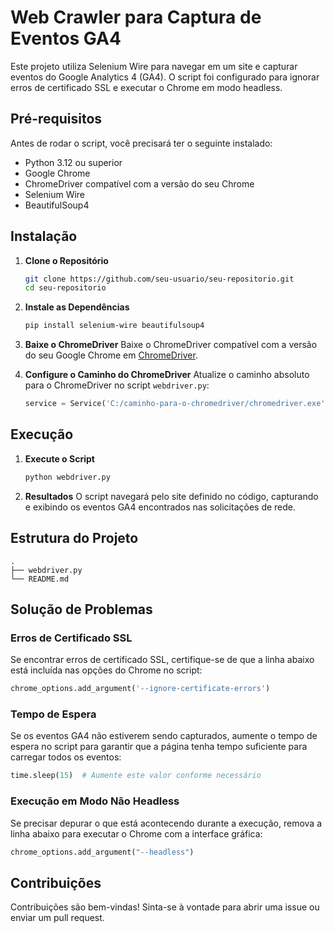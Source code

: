 
# Web Crawler para Captura de Eventos GA4

Este projeto utiliza Selenium Wire para navegar em um site e capturar eventos do Google Analytics 4 (GA4). O script foi configurado para ignorar erros de certificado SSL e executar o Chrome em modo headless.

## Pré-requisitos

Antes de rodar o script, você precisará ter o seguinte instalado:

- Python 3.12 ou superior
- Google Chrome
- ChromeDriver compatível com a versão do seu Chrome
- Selenium Wire
- BeautifulSoup4

## Instalação

1. **Clone o Repositório**
   ```sh
   git clone https://github.com/seu-usuario/seu-repositorio.git
   cd seu-repositorio
   ```

2. **Instale as Dependências**
   ```sh
   pip install selenium-wire beautifulsoup4
   ```

3. **Baixe o ChromeDriver**
   Baixe o ChromeDriver compatível com a versão do seu Google Chrome em [ChromeDriver](https://sites.google.com/a/chromium.org/chromedriver/downloads).

4. **Configure o Caminho do ChromeDriver**
   Atualize o caminho absoluto para o ChromeDriver no script `webdriver.py`:
   ```python
   service = Service('C:/caminho-para-o-chromedriver/chromedriver.exe')
   ```

## Execução

1. **Execute o Script**
   ```sh
   python webdriver.py
   ```

2. **Resultados**
   O script navegará pelo site definido no código, capturando e exibindo os eventos GA4 encontrados nas solicitações de rede.

## Estrutura do Projeto

```
.
├── webdriver.py
└── README.md
```

## Solução de Problemas

### Erros de Certificado SSL

Se encontrar erros de certificado SSL, certifique-se de que a linha abaixo está incluída nas opções do Chrome no script:

```python
chrome_options.add_argument('--ignore-certificate-errors')
```

### Tempo de Espera

Se os eventos GA4 não estiverem sendo capturados, aumente o tempo de espera no script para garantir que a página tenha tempo suficiente para carregar todos os eventos:

```python
time.sleep(15)  # Aumente este valor conforme necessário
```

### Execução em Modo Não Headless

Se precisar depurar o que está acontecendo durante a execução, remova a linha abaixo para executar o Chrome com a interface gráfica:

```python
chrome_options.add_argument("--headless")
```

## Contribuições

Contribuições são bem-vindas! Sinta-se à vontade para abrir uma issue ou enviar um pull request.
